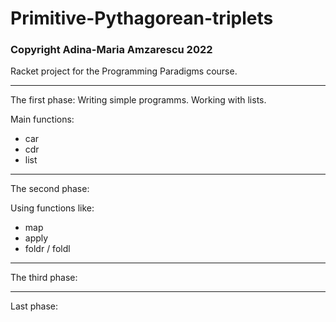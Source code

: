 # Primitive-Pythagorean-triplets
### Copyright Adina-Maria Amzarescu 2022

Racket project for the Programming Paradigms course. 

___________________________________________________________
The first phase:
   Writing simple programms. Working with lists.
   
   Main functions:
   * car
   * cdr
   * list
___________________________________________________________
The second phase:

   Using functions like:
   * map
   * apply
   * foldr / foldl
___________________________________________________________
The third phase:


___________________________________________________________

Last phase:



